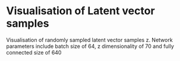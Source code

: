 #  Visualisation of Latent vector samples
Visualisation of randomly sampled latent vector samples z.
Network parameters include batch size of 64, z dimensionality of 70 and fully connected size of 640
